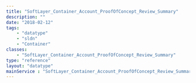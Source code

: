 ```yaml
---
title: "SoftLayer_Container_Account_ProofOfConcept_Review_Summary"
description: ""
date: "2018-02-12"
tags:
    - "datatype"
    - "sldn"
    - "Container"
classes:
    - "SoftLayer_Container_Account_ProofOfConcept_Review_Summary"
type: "reference"
layout: "datatype"
mainService : "SoftLayer_Container_Account_ProofOfConcept_Review_Summary"
---
```

